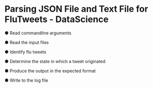 # Parsing JSON File and Text File for FluTweets - DataScience
● Read commandline arguments

● Read the input files

● Identify flu tweets

● Determine the state in which a tweet originated

● Produce the output in the expected format

● Write to the log file